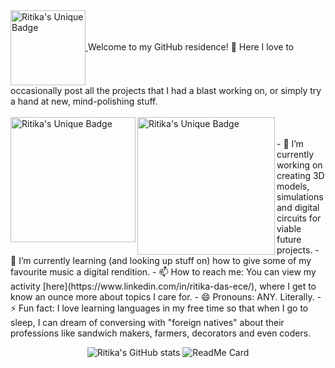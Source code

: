 <a href="https://www.anglaisfacile.com/cgi2/myexam/images/14825.gif">
<img align="center" alt="Ritika's Unique Badge" width="120px" src="https://www.anglaisfacile.com/cgi2/myexam/images/14825.gif" />
</a>
<!--
**Ritika-Das/Ritika-Das** is a ✨ _special_ ✨ repository because its `README.md` (this file) appears on your GitHub profile. Here are some ideas to get you started:-->
Welcome to my GitHub residence! 👋 Here I love to occasionally post all the projects that I had a blast working on, or simply try a hand at new, mind-polishing stuff.
<br> <br>
<a href="https://www.linkedin.com/in/ritika-das-ece/">
  <img align="left" alt="Ritika's Unique Badge" width="200px" src="https://img.shields.io/badge/LinkedIn-Ritika%20-blue.svg" /></a>  <a href="https://www.hackerrank.com/ritz_kitty">
  <img align="left" alt="Ritika's Unique Badge" width="220px" src="https://img.shields.io/badge/Hackerrank-Ritika%20-green.svg" /></a>
<!--<a href="https://github.com/Ritika-Das/">
  <img align="left" alt="Ritika's Unique Badge" width="180px" src="https://img.shields.io/badge/GitHub-Ritika%20-red.svg" />
</a>-->
<br><br>
- 🔭 I’m currently working on creating 3D models, simulations and digital circuits for viable future projects.
- 🌱 I’m currently learning (and looking up stuff on) how to give some of my favourite music a digital rendition.
- 📫 How to reach me: You can view my activity [here](https://www.linkedin.com/in/ritika-das-ece/), where I get to know an ounce more about topics I care for.
- 😄 Pronouns: ANY. Literally.
- ⚡ Fun fact: I love learning languages in my free time so that when I go to sleep, I can dream of conversing with "foreign natives" about their professions like sandwich makers, farmers, decorators and even coders. <center>

![Ritika's GitHub stats](https://github-readme-stats.vercel.app/api?username=Ritika-Das&show_icons=true&title_color=FFFFFF&icon_color=A3FF00&text_color=FEF23C&bg_color=24055C)
![ReadMe Card](https://github-readme-stats.vercel.app/api/pin/?username=Ritika-Das&repo=3D_Piezoelectric_Shoe&show_icons=true&title_color=FFFFFF&icon_color=FFFF00&text_color=FFFFF4&bg_color=043E32)
</center>
<!--  👯 I’m looking to collaborate on similar topics.
- 🤔 I’m looking for help with new ideas related to my current repository stuff.
- 💬 Ask me about anything in my repositories.-->
